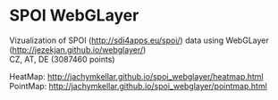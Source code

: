 # SPOI WebGLayer

Vizualization of SPOI (http://sdi4apps.eu/spoi/) data using WebGLayer (http://jezekjan.github.io/webglayer/)  
CZ, AT, DE (3087460 points)

HeatMap: http://jachymkellar.github.io/spoi_webglayer/heatmap.html  
PointMap: http://jachymkellar.github.io/spoi_webglayer/pointmap.html
